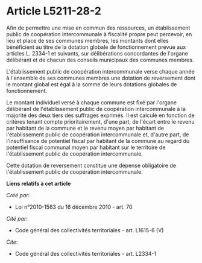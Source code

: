 # Article L5211-28-2

Afin de permettre une mise en commun des ressources, un établissement public de coopération intercommunale à fiscalité propre
peut percevoir, en lieu et place de ses communes membres, les montants dont elles bénéficient au titre de la dotation globale
de fonctionnement prévue aux articles L. 2334-1 et suivants, sur délibérations concordantes de l'organe délibérant et de
chacun des conseils municipaux des communes membres.

L'établissement public de coopération intercommunale verse chaque année à l'ensemble de ses communes membres une dotation de
reversement dont le montant global est égal à la somme de leurs dotations globales de fonctionnement. 

Le montant individuel versé à chaque commune est fixé par l'organe délibérant de l'établissement public de coopération
intercommunale à la majorité des deux tiers des suffrages exprimés. Il est calculé en fonction de critères tenant compte
prioritairement, d'une part, de l'écart entre le revenu par habitant de la commune et le revenu moyen par habitant de
l'établissement public de coopération intercommunale et, d'autre part, de l'insuffisance de potentiel fiscal par habitant de
la commune au regard du potentiel fiscal communal moyen par habitant sur le territoire de l'établissement public de
coopération intercommunale. 

Cette dotation de reversement constitue une dépense obligatoire de l'établissement public de coopération intercommunale.

**Liens relatifs à cet article**

_Créé par_:

  - Loi n°2010-1563 du 16 décembre 2010 - art. 70

_Cité par_:

  - Code général des collectivités territoriales - art. L1615-6 (V)

_Cite_:

  - Code général des collectivités territoriales - art. L2334-1
